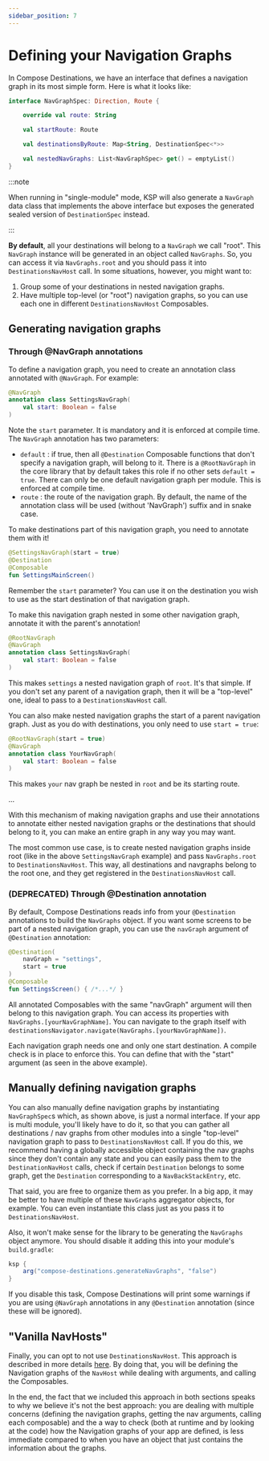 ```yaml
---
sidebar_position: 7
---
```


# Defining your Navigation Graphs

In Compose Destinations, we have an interface that defines a navigation graph in its most simple form.
Here is what it looks like:

```kotlin
interface NavGraphSpec: Direction, Route {

    override val route: String

    val startRoute: Route

    val destinationsByRoute: Map<String, DestinationSpec<*>>

    val nestedNavGraphs: List<NavGraphSpec> get() = emptyList()
}
```

:::note

When running in "single-module" mode, KSP will also generate a `NavGraph` data class
that implements the above interface but exposes the generated sealed version of `DestinationSpec`
instead.

:::

**By default**, all your destinations will belong to a `NavGraph` we call "root". This `NavGraph` instance will be generated in an object called `NavGraphs`. So, you can access it via `NavGraphs.root` and you should pass it into `DestinationsNavHost` call.
In some situations, however, you might want to:

1. Group some of your destinations in nested navigation graphs.
2. Have multiple top-level (or "root") navigation graphs, so you can use each one in different `DestinationsNavHost` Composables.

## Generating navigation graphs

### Through @NavGraph annotations

To define a navigation graph, you need to create an annotation class annotated with `@NavGraph`. For example:

```kotlin
@NavGraph
annotation class SettingsNavGraph(
    val start: Boolean = false
)
```

Note the `start` parameter. It is mandatory and it is enforced at compile time. The `NavGraph` annotation has two parameters: 
- `default` : if true, then all `@Destination` Composable functions that don't specify a navigation graph, will belong to it. There is a `@RootNavGraph` in the core library that by default takes this role if no other sets `default = true`.
There can only be one default navigation graph per module. This is enforced at compile time.
- `route` : the route of the navigation graph. By default, the name of the annotation class will be used (without 'NavGraph') suffix and in snake case.

To make destinations part of this navigation graph, you need to annotate them with it!

```kotlin
@SettingsNavGraph(start = true)
@Destination
@Composable
fun SettingsMainScreen()
```

Remember the `start` parameter? You can use it on the destination you wish to use as the start destination of that navigation graph.

To make this navigation graph nested in some other navigation graph, annotate it with the parent's annotation!

```kotlin
@RootNavGraph
@NavGraph
annotation class SettingsNavGraph(
    val start: Boolean = false
)
```

This makes `settings` a nested navigation graph of `root`. It's that simple. If you don't set any parent of a navigation graph, then it will be a "top-level" one, ideal to pass to a `DestinationsNavHost` call.

You can also make nested navigation graphs the start of a parent navigation graph. Just as you do with destinations, you only need to use `start = true`:

```kotlin
@RootNavGraph(start = true)
@NavGraph
annotation class YourNavGraph(
    val start: Boolean = false
)
```

This makes `your` nav graph be nested in `root` and be its starting route.

<div style={{textAlign: 'center'}}>
...
</div>

<!-- I'm still on Compose and this is a vertical Spacer 💪 (yeah I'm that good at web dev) -->
<div style={{textAlign: 'center', padding: 15}}> 
</div>

With this mechanism of making navigation graphs and use their annotations to annotate either nested navigation graphs or the destinations that should belong to it, you can make an entire graph in any way you may want.

The most common use case, is to create nested navigation graphs inside root (like in the above `SettingsNavGraph` example) and pass `NavGraphs.root` to `DestinationsNavHost`. This way, all destinations and navgraphs belong to the root one, and they get registered in the `DestinationsNavHost` call.

### (DEPRECATED) Through @Destination annotation

By default, Compose Destinations reads info from your `@Destination` annotations to build the `NavGraphs` object.
If you want some screens to be part of a nested navigation graph, you can use the `navGraph` argument of `@Destination` annotation:

```kotlin
@Destination(
    navGraph = "settings",
    start = true
)
@Composable
fun SettingsScreen() { /*...*/ }
```

All annotated Composables with the same "navGraph" argument will then belong to this navigation graph. You can access its properties with `NavGraphs.[yourNavGraphName]`. You can navigate to the graph itself with `destinationsNavigator.navigate(NavGraphs.[yourNavGraphName])`. 

Each navigation graph needs one and only one start destination. A compile check is in place to enforce this. You can define that with the "start" argument (as seen in the above example).

## Manually defining navigation graphs

You can also manually define navigation graphs by instantiating `NavGraphSpec`s which, as shown above, is just a normal interface. If your app is multi module, you'll likely have to do it, so that you can gather all destinations / nav graphs from other modules into a single "top-level" navigation graph to pass to `DestinationsNavHost` call.
If you do this, we recommend having a globally accessible object containing the nav graphs since they don't contain any state and you can easily pass them to the `DestinationNavHost` calls, check if certain `Destination` belongs to some graph, get the `Destination` corresponding to a `NavBackStackEntry`, etc. 

That said, you are free to organize them as you prefer. In a big app, it may be better to have multiple of these `NavGraph`s aggregator objects, for example. You can even instantiate this class just as you pass it to `DestinationsNavHost`.

Also, it won't make sense for the library to be generating the `NavGraphs` object anymore. You should disable it adding this into your module's `build.gradle`:

```gradle
ksp {
    arg("compose-destinations.generateNavGraphs", "false")
}
```

If you disable this task, Compose Destinations will print some warnings if you are using `@NavGraph` annotations in any `@Destination` annotation (since these will be ignored).

## "Vanilla NavHosts"

Finally, you can opt to not use `DestinationsNavHost`. This approach is described in more details [here](navhosts#vanilla-navhosts).
By doing that, you will be defining the Navigation graphs of the `NavHost` while dealing with arguments, and calling the Composables.

In the end, the fact that we included this approach in both sections speaks to why we believe it's not the best approach: you are dealing with multiple concerns (defining the navigation graphs, getting the nav arguments, calling each composable) and the a way to check (both at runtime and by looking at the code) how the Navigation graphs of your app are defined, is less immediate compared to when you have an object that just contains the information about the graphs.